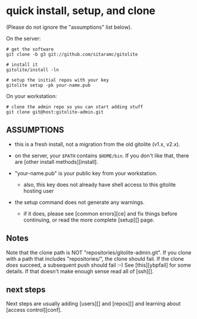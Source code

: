 # quick install, setup, and clone

(Please do not ignore the "assumptions" list below).

On the server:

    # get the software
    git clone -b g3 git://github.com/sitaramc/gitolite

    # install it
    gitolite/install -ln

    # setup the initial repos with your key
    gitolite setup -pk your-name.pub

On your workstation:

    # clone the admin repo so you can start adding stuff
    git clone git@host:gitolite-admin.git

## ASSUMPTIONS

  * this is a fresh install, not a migration from the old gitolite (v1.x,
    v2.x).

  * on the server, your `$PATH` contains `$HOME/bin`.  If you don't like that,
    there are [other install methods][install].

  * "your-name.pub" is your public key from your workstation.
      * also, this key does not already have shell access to this gitolite
        hosting user

  * the setup command does not generate any warnings.
      * if it does, please see [common errors][ce] and fix things before
        continuing, or read the more complete [setup][] page.

## Notes

Note that the clone path is NOT "repositories/gitolite-admin.git".  If you
clone with a path that includes "repositories/", the clone should fail.  If
the clone *does* succeed, a subsequent push should fail :-)  See
[this][ybpfail] for some details.  If that doesn't make enough sense read all
of [ssh][].

## next steps

Next steps are usually adding [users][] and [repos][] and learning about
[access control][conf].
